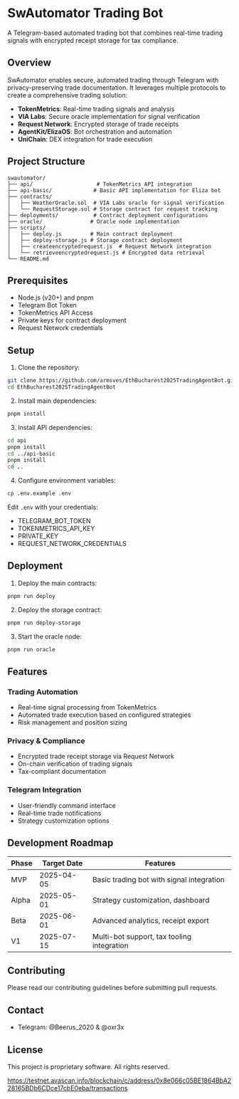 # SwAutomator Trading Bot

A Telegram-based automated trading bot that combines real-time trading signals with encrypted receipt storage for tax compliance.

## Overview

SwAutomator enables secure, automated trading through Telegram with privacy-preserving trade documentation. It leverages multiple protocols to create a comprehensive trading solution:

- **TokenMetrics**: Real-time trading signals and analysis
- **VIA Labs**: Secure oracle implementation for signal verification
- **Request Network**: Encrypted storage of trade receipts
- **AgentKit/ElizaOS**: Bot orchestration and automation
- **UniChain**: DEX integration for trade execution

## Project Structure

```
swautomator/
├── api/                    # TokenMetrics API integration
├── api-basic/             # Basic API implementation for Eliza bot
├── contracts/
│   ├── WeatherOracle.sol  # VIA Labs oracle for signal verification
│   └── RequestStorage.sol # Storage contract for request tracking
├── deployments/           # Contract deployment configurations
├── oracle/               # Oracle node implementation
├── scripts/
│   ├── deploy.js         # Main contract deployment
│   ├── deploy-storage.js # Storage contract deployment
│   ├── createencryptedrequest.js  # Request Network integration
│   └── retrieveencryptedrequest.js # Encrypted data retrieval
└── README.md
```

## Prerequisites

- Node.js (v20+) and pnpm
- Telegram Bot Token
- TokenMetrics API Access
- Private keys for contract deployment
- Request Network credentials

## Setup

1. Clone the repository:
```bash
git clone https://github.com/armsves/EthBucharest2025TradingAgentBot.git
cd EthBucharest2025TradingAgentBot
```

2. Install main dependencies:
```bash
pnpm install
```

3. Install API dependencies:
```bash
cd api
pnpm install
cd ../api-basic
pnpm install
cd ..
```

4. Configure environment variables:
```bash
cp .env.example .env
```

Edit `.env` with your credentials:
- TELEGRAM_BOT_TOKEN
- TOKENMETRICS_API_KEY
- PRIVATE_KEY
- REQUEST_NETWORK_CREDENTIALS

## Deployment

1. Deploy the main contracts:
```bash
pnpm run deploy
```

2. Deploy the storage contract:
```bash
pnpm run deploy-storage
```

3. Start the oracle node:
```bash
pnpm run oracle
```

## Features

### Trading Automation
- Real-time signal processing from TokenMetrics
- Automated trade execution based on configured strategies
- Risk management and position sizing

### Privacy & Compliance
- Encrypted trade receipt storage via Request Network
- On-chain verification of trading signals
- Tax-compliant documentation

### Telegram Integration
- User-friendly command interface
- Real-time trade notifications
- Strategy customization options

## Development Roadmap

| Phase | Target Date | Features |
|-------|-------------|----------|
| MVP | 2025-04-05 | Basic trading bot with signal integration |
| Alpha | 2025-05-01 | Strategy customization, dashboard |
| Beta | 2025-06-01 | Advanced analytics, receipt export |
| V1 | 2025-07-15 | Multi-bot support, tax tooling integration |

## Contributing

Please read our contributing guidelines before submitting pull requests.

## Contact

- Telegram: @Beerus_2020 & @oxr3x


## License

This project is proprietary software. All rights reserved.

https://testnet.avascan.info/blockchain/c/address/0x8e066c05BE1864BbA228165BDb6CDce17cbE0eba/transactions